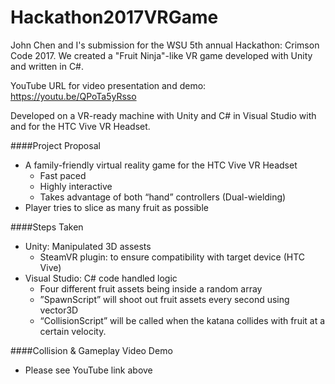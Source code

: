 # Hackathon2017VRGame

John Chen and I's submission for the WSU 5th annual Hackathon: Crimson Code 2017.
We created a "Fruit Ninja"-like VR game developed with Unity and written in C#.

YouTube URL for video presentation and demo: https://youtu.be/QPoTa5yRsso

Developed on a VR-ready machine with Unity and C# in Visual Studio with and for the HTC Vive VR Headset.

####Project Proposal 
* A family-friendly virtual reality game for the HTC Vive VR Headset
  * Fast paced
  * Highly interactive
  * Takes advantage of both “hand” controllers (Dual-wielding)
* Player tries to slice as many fruit as possible

####Steps Taken 
* Unity: Manipulated 3D assests
  * SteamVR plugin: to ensure compatibility with target device (HTC Vive)
* Visual Studio: C# code handled logic
  * Four different fruit assets being inside a random array
  * ”SpawnScript” will shoot out fruit assets every second using vector3D
  * “CollisionScript” will be called when the katana collides with fruit at a certain velocity.

####Collision & Gameplay Video Demo
* Please see YouTube link above
